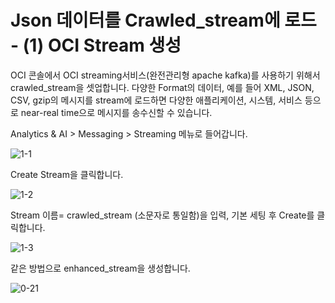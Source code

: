 # Json 데이터를 Crawled_stream에 로드 - (1) OCI Stream 생성

OCI 콘솔에서 OCI streaming서비스(완전관리형 apache kafka)를 사용하기 위해서  crawled_stream을 셋업합니다.  다양한 Format의 데이터, 예를 들어 XML, JSON, CSV, gzip의 메시지를 stream에 로드하면 다양한 애플리케이션, 시스템, 서비스 등으로 near-real time으로 메시지를 송수신할 수 있습니다.


Analytics & AI > Messaging > Streaming 메뉴로 들어갑니다.

![1-1](https://github.com/oraclekr-data-platform/ODWS-S01-OCI-data-pipeline/assets/150219167/96e5d496-6345-4766-9923-78a5535dd3b9)


Create Stream을 클릭합니다.     

![1-2](https://github.com/oraclekr-data-platform/ODWS-S01-OCI-data-pipeline/assets/150219167/fa86dca9-068f-4161-a2fa-529a73067df8)

Stream 이름= crawled_stream (소문자로 통일함)을 입력, 기본 세팅 후 Create를 클릭합니다.


![1-3](https://github.com/oraclekr-data-platform/ODWS-S01-OCI-data-pipeline/assets/150219167/55c3609a-83d8-4457-8971-9eb624c4ee1a)


같은 방법으로 enhanced_stream을 생성합니다.

![0-21](https://github.com/oraclekr-data-platform/ODWS-S01-OCI-data-pipeline/assets/150219167/4bc20c4c-cc17-4d6a-a03e-d8ef3c756908)
